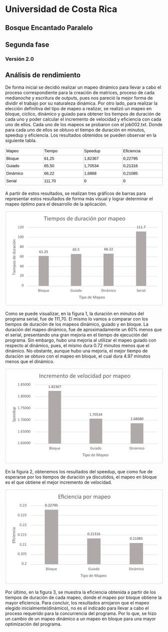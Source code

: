 # Universidad de Costa Rica
## Bosque Encantado Paralelo
## Segunda fase
### Versión 2.0

## Análisis de rendimiento

De forma inicial se decidió realizar un mapeo dinámico para llevar a cabo el proceso correspondiente para la creación de matrices, proceso de cada medianoche y escritura de outputs, pues nos pareció la mejor forma de dividir el trabajo por su naturaleza dinámica.
Por otro lado, para realizar la elección definitiva del tipo de mapeo a realizar, se realizó un mapeo en bloque, cíclico, dinámico y guiado para obtener los tiempos de duración de cada uno y poder calcular el incremento de velocidad y eficiencia con cada uno de ellos. 
Cada uno de los mapeos se probaron con el job002.txt. Donde para cada uno de ellos se obtuvo el tiempo de duración en minutos, speedup y eficiencia. Los resultados obtenidos se pueden observar en la siguiente tabla.

![](img/img0.png)

A partir de estos resultados, se realizan tres gráficos de barras para representar estos resultados de forma más visual y lograr determinar el mapeo óptimo para el desarrollo de la aplicación.

![](img/img1.png)

Como se puede visualizar, en la figura 1,  la duración en minutos del programa serial, fue de 111,70. El mismo lo vamos a comparar con los tiempos de duración de los mapeos dinámico, guiado y en bloque. La duración del mapeo dinámico, fue de aproximadamente un 60% menos que el serial, presentando una gran mejoría en el tiempo de ejecución del programa. Sin embargo, hubo una mejoría al utilizar el mapeo guiado con respecto al dinámico, pues, el mismo dura 0.72 minutos menos que el dinámico. No obstante, aunque hubo una mejoría, el mejor tiempo de duración se obtuvo con el mapeo en bloque, el cual dura 4.97 minutos menos que el dinámico.

![](img/img2.png)

En la figura 2, obtenemos los resultados del speedup, que como fue de esperarse por los tiempos de duración ya discutidos, el mapeo en bloque es el que obtiene el mejor incremento de velocidad. 

![](img/img3.png)

Por último, en la figura 3, se muestra la eficiencia obtenida a partir de los tiempos de duración de cada mapeo, donde el mapeo por bloque obtiene la mayor eficiencia.
Para concluir, los resultados arrojaron que el mapeo elegido inicialmente(dinámico), no es el indicado para llevar a cabo el proceso requerido para la concurrencia del programa. Por lo que, se hizo un cambio de un mapeo dinámico a un mapeo en bloque para una mayor optimización del programa.
